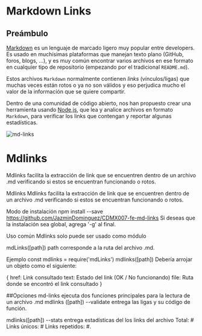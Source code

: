 # Markdown Links

## Preámbulo

[Markdown](https://es.wikipedia.org/wiki/Markdown) es un lenguaje de marcado
ligero muy popular entre developers. Es usado en muchísimas plataformas que
manejan texto plano (GitHub, foros, blogs, ...), y es muy común
encontrar varios archivos en ese formato en cualquier tipo de repositorio
(empezando por el tradicional `README.md`).

Estos archivos `Markdown` normalmente contienen _links_ (vínculos/ligas) que
muchas veces están rotos o ya no son válidos y eso perjudica mucho el valor de
la información que se quiere compartir.

Dentro de una comunidad de código abierto, nos han propuesto crear una
herramienta usando [Node.js](https://nodejs.org/), que lea y analice archivos
en formato `Markdown`, para verificar los links que contengan y reportar
algunas estadísticas.

![md-links](https://user-images.githubusercontent.com/110297/42118443-b7a5f1f0-7bc8-11e8-96ad-9cc5593715a6.jpg)

# Mdlinks

Mdlinks facilita la extracción de link que se encuentren dentro de un archivo .md verificando si estos se encuentran funcionando o rotos. 

Mdlinks
Mdlinks facilita la extracción de link que se encuentren dentro de un archivo .md verificando si estos se encuentran funcionando o rotos.

Modo de instalación
npm install --save https://github.com/JazminDominguez/CDMX007-fe-md-links
Si deseas que la instalación sea global, agrega '-g' al final.

Uso común
Mdlinks solo puede ser usado como módulo

mdLinks([path])
path corresponde a la ruta del archivo .md.

Ejemplo
const mdlinks = require('mdLinks')
mdlinks([path])
Debería arrojar un objeto como el siguiente:

{
  href: Link consultado
  text: Estado del link (OK / No funcionando)
  file: Ruta donde se encontró el link consultado
}

##Opciones
md-links ejecuta dos funciones principales para la lectura de un archivo .md
mdlinks ([path]) --validate
entrega las ligas y su código de función.

mdlinks([path]) --stats
entrega estadísticas del los links del archivo
Total: #
Links únicos: #
Links repetidos: #.